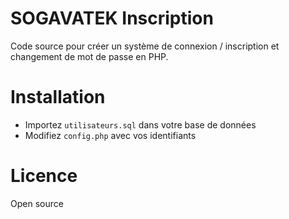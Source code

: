 # SOGAVATEK Inscription

Code source pour créer un système de connexion / inscription et changement de mot de passe en PHP. 


# Installation

- Importez `utilisateurs.sql` dans votre base de données
- Modifiez `config.php` avec vos identifiants


# Licence
Open source

